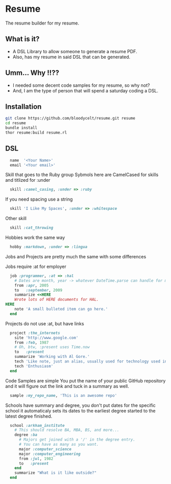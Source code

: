 # Resume
The resume builder for my resume.

## What is it?
* A DSL Library to allow someone to generate a resume PDF.
* Also, has my resume in said DSL that can be generated.

## Umm... Why !!??
* I needed some decent code samples for my resume, so why not?
* And, I am the type of person that will spend a saturday coding a DSL.

## Installation
```bash
git clone https://github.com/bloodycelt/resume.git resume
cd resume
bundle install
thor resume:build resume.rl
```

## DSL

```ruby
  name  '<Your Name>'
  email '<Your email>'
```  
Skill that goes to the Ruby group
Sybmols here are CamelCased for skills and titlized for :under
```ruby
  skill :camel_casing, :under => :ruby
```  
If you need spacing use a string
```ruby
  skill 'I Like My Spaces', :under => :whitespace
```  
Other skill
```ruby
  skill :cat_throwing
```  
Hobbies work the same way
```ruby
  hobby :markdown, :under => :lingua
```  
Jobs and Projects are pretty much the same with some differences
  
Jobs require :at for employer
```ruby
  job :programmer, :at => :hal 
    # Dates are month, year -> whatever DateTime.parse can handle for month
    from :apr, 2005
    to   :september, 2009
    summarize <<HERE
    Wrote lots of HERE documents for HAL.
HERE
    note 'A small bulleted item can go here.'
  end
```

Projects do not use :at, but have links
```ruby
  project :the_internets
    site 'http://www.google.com'
    from :feb, 1987
    # Oh, btw, :present uses Time.now
    to   :present
    summarize 'Working with Al Gore.'
    tech 'Like note, just an alias, usually used for technology used in the project.'
    tech 'Enthusiasm'
  end
```

Code Samples are simple 
You put the name of your public GitHub repository and
it will figure out the link and tuck in a summary as well.
```ruby
  sample :my_repo_name, 'This is an awesome repo'
```

Schools have summary and degree, you don't put dates for the specific school
it automaticaly sets its dates to the earliest degree started to the latest degree finished.
```ruby
  school :arkham_institute
    # This should resolve BA, MBA, BS, and more...
    degree :ba
      # Majors get joined with a '/' in the degree entry.
      # You can have as many as you want.
      major :computer_science
      major :computer_engineering
      from :jul, 1982
      to   :present
    end
    summarize "What is it like outside?"
  end
```
